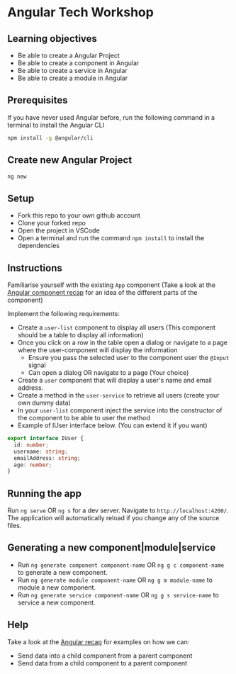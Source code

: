 # Angular Tech Workshop

## Learning objectives

- Be able to create a Angular Project
- Be able to create a component in Angular
- Be able to create a service in Angular
- Be able to create a module in Angular

## Prerequisites

If you have never used Angular before, run the following command in a terminal to install the Angular CLI

```bash
npm install -g @angular/cli
```

## Create new Angular Project

```bash
ng new
```

## Setup

- Fork this repo to your own github account
- Clone your forked repo
- Open the project in VSCode
- Open a terminal and run the command `npm install` to install the dependencies

## Instructions

Familiarise yourself with the existing `App` component (Take a look at the [Angular component recap](https://github.com/boolean-uk/angular-recap/blob/main/components.md) for an idea of the different parts of the component)

Implement the following requirements:

- Create a `user-list` component to display all users (This component should be a table to display all information)
- Once you click on a row in the table open a dialog or navigate to a page where the user-component will display the information
  - Ensure you pass the selected user to the component user the `@Input` signal
  - Can open a dialog OR navigate to a page (Your choice)
- Create a `user` component that will display a user's name and email address.
- Create a method in the `user-service` to retrieve all users (create your own dummy data)
- In your `user-list` component inject the service into the constructor of the component to be able to user the method
- Example of IUser interface below. (You can extend it if you want)

```ts
export interface IUser {
  id: number;
  username: string;
  emailAddress: string;
  age: number;
}
```

## Running the app

Run `ng serve` OR `ng s` for a dev server. Navigate to `http://localhost:4200/`. The application will automatically reload if you change any of the source files.

## Generating a new component|module|service

- Run `ng generate component component-name` OR `ng g c component-name` to generate a new component.
- Run `ng generate module component-name` OR `ng g m module-name` to module a new component.
- Run `ng generate service component-name` OR `ng g s service-name` to service a new component.

## Help

Take a look at the [Angular recap](https://github.com/boolean-uk/angular-recap/blob/main/README.md) for examples on how we can:

- Send data into a child component from a parent component
- Send data from a child component to a parent component
